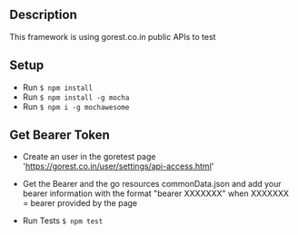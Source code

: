 ## Description
This framework is using gorest.co.in public APIs to test

## Setup
* Run `$ npm install`
* Run `$ npm install -g mocha`
* Run `$ npm i -g mochawesome`

## Get Bearer Token
* Create an user in the goretest page 'https://gorest.co.in/user/settings/api-access.html'
* Get the Bearer and the go resources commonData.json and add your bearer information with the format "bearer XXXXXXX" when XXXXXXX = bearer provided by the page

* Run Tests `$ npm test`
